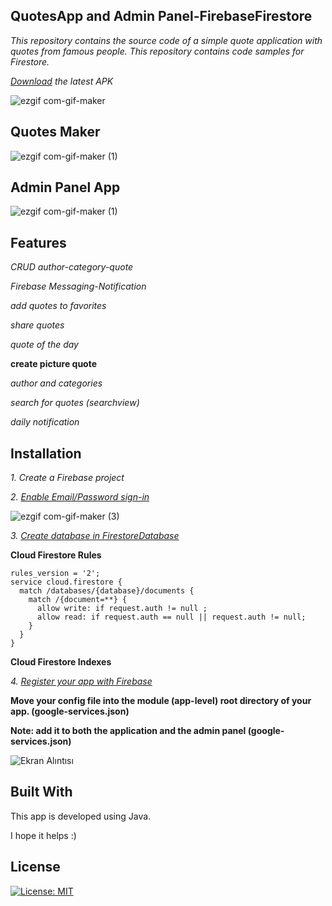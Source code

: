 ## QuotesApp and Admin Panel-FirebaseFirestore

*This repository contains the source code of a simple quote application with quotes from famous people.
This repository contains code samples for Firestore.*

*[Download](https://github.com/tugrulkara/QuotesApp-FirebaseFirestore/releases/tag/2.4) the latest APK* 

![ezgif com-gif-maker](https://user-images.githubusercontent.com/74429693/201745230-32d364b4-c6cb-46e2-b399-870d9b71b9e9.gif)

## Quotes Maker

![ezgif com-gif-maker (1)](https://user-images.githubusercontent.com/74429693/201746478-3767ed54-2989-486e-a23a-584828b3cf91.gif)

## Admin Panel App

![ezgif com-gif-maker (1)](https://user-images.githubusercontent.com/74429693/202216263-12aebd56-9c60-4a53-a370-a1a4fb010edb.gif)

## Features

*CRUD author-category-quote*

*Firebase Messaging-Notification*

*add quotes to favorites*

*share quotes*

*quote of the day*

**create picture quote**

*author and categories*

*search for quotes (searchview)*

*daily notification*

## Installation

*1. Create a Firebase project*

*2. [Enable Email/Password sign-in](https://firebase.google.com/docs/auth/android/password-auth?hl=en&authuser=0#before_you_begin)*

![ezgif com-gif-maker (3)](https://user-images.githubusercontent.com/74429693/201983838-b9b82169-dc51-475c-97a4-3097396900e1.gif)

*3. [Create database in FirestoreDatabase](https://firebase.google.com/docs/firestore/quickstart?hl=en&authuser=0#create)*

**Cloud Firestore Rules**

```
rules_version = '2';
service cloud.firestore {
  match /databases/{database}/documents {
    match /{document=**} {
      allow write: if request.auth != null ;
      allow read: if request.auth == null || request.auth != null;
    }
  }
}
```

**Cloud Firestore Indexes**


*4. [Register your app with Firebase](https://firebase.google.com/docs/android/setup?authuser=0&hl=en#register-app)*

**Move your config file into the module (app-level) root directory of your app. (google-services.json)**

**Note: add it to both the application and the admin panel (google-services.json)**

![Ekran Alıntısı](https://user-images.githubusercontent.com/74429693/201753476-43b3744e-467a-4c74-bb0a-dfdeb2244721.PNG)

## Built With
This app is developed using Java.

I hope it helps :)

## License

[![License: MIT](https://img.shields.io/badge/License-MIT-yellow.svg)](https://opensource.org/licenses/MIT)
